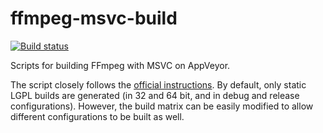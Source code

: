 # ffmpeg-msvc-build

[![Build status](https://ci.appveyor.com/api/projects/status/rok7i2fbv5ptrwvm?svg=true)](https://ci.appveyor.com/project/mcmtroffaes/ffmpeg-msvc-build)

Scripts for building FFmpeg with MSVC on AppVeyor.

The script closely follows the [official instructions](https://trac.ffmpeg.org/wiki/CompilationGuide/MSVC). By default, only static LGPL builds are generated (in 32 and 64 bit, and in debug and release configurations). However, the build matrix can be easily modified to allow different configurations to be built as well.

